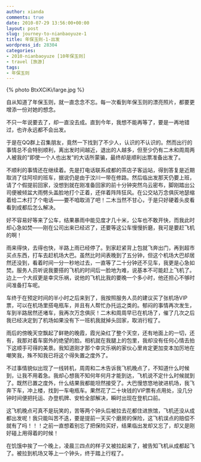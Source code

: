 ```yaml
---
author: xianda
comments: true
date: 2010-07-29 13:56:00+00:00
layout: post
slug: journey-to-nianbaoyuze-1
title: 年保玉则-1-出发
wordpress_id: 28304
categories:
- 2010-nianbaoyuze [10年保玉则]
- travel [旅游]
tags:
- 年保玉则
---
```


{% photo BtxXCiKi/large.jpg %}



自从知道了年保玉则，就一直念念不忘。每一次看到年保玉则的漂亮照片，都要更增添一份对她的想念。



不只一年说要去了，却一直没去成。直到今年，我想不能再等了，要是一再地错过，也许永远都不会出发。



于是在QQ群上召集朋友，竟然一下找到了不少人，认识的不认识的。然而出行的事情总不会特别顺利，离出发时间越近，退出的人越多，但至少仍有二木和周周两人被我的“即使一个人也出发”的大话所蒙骗，最终却是顺利出票准备出发了。



不顺利的事情还在继续着。先是打电话联系成都的茶店子客运站，得到答复是近期取消了往阿坝的班车，据说仍是由于汶川一带在修路。然后临出发那天仍要上班，请了个假提前回家，没想到就在刚准备回家的前十分钟突然乌云密布，脚刚踏出公司便被倾盆大雨劈头盖脸地打个正着，还伴着阵阵狂风。在公交站万念俱灰地瑟缩着给二木打了个电话——要不咱取消了吧！二木当然不甘心，于是只好硬着头皮看看到成都后怎么解决。

   <!-- more -->

好不容易好等来了公车，结果暴雨中能见度才几十米，公车也不敢开快，而我此时却心急如焚——刚在公司出来已经迟了，还要等这公车慢慢折磨，我可是要赶飞机的啊！



雨来得快，去得也快，半路上雨已经停了。到家赶紧背上包就飞奔出门，再到超市买点东西，打车去赶机场大巴。虽然比时间表晚到了五分钟，但这个机场大巴却居然还没到，看着时间一分一秒地过去，一直等了二十分钟还不见车，我更是心急如焚。服务人员听说我要搭的飞机的时间后一脸地为难，说基本不可能赶上飞机了。边上一个大叔更是幸灾乐祸，说他的飞机比我的要晚一个多小时，他还担心不够时间准备打车呢。



车终于在预定时间的半小时之后来到了，我按照服务人员的建议买了张机场VIP票，可以在机场里搭电瓶车，并且有人帮忙办托运之类的。郁闷的事情再次发生，车到半路居然还堵车，我再次万念俱灰！二木和周周早已在机场了，催了几次之后我已经决定到了机场如果没有下一班机我就掉头回家，取消行程了。



雨后的傍晚天空飘起了鲜艳的晚霞，霞光染红了整个天空，还有地面上的一切，还有，我那对着车窗外的绝望的脸。相机就在我腿上的包里，我却没有任何心情去拍下这顺手可得的美景。我知道刚才那个幸灾乐祸的家伙心里肯定更加变本加厉地在嘲笑我，殊不知我已将这个得失置之度外了。



不过事情貌似出现了一线转机，周周和二木告诉我飞机晚点了，不知道什么时候到，让我不用着急。我却心想我不知何年何月才能到达，飞机说不定什么时候就到了。既然已置之度外，什么结果我都能坦然接受了。大巴慢悠悠地驶进机场，我飞奔下车，冲上楼，找到一车电瓶车。果然花了二十块钱的VIP票有点用处，没几分钟时间便把托运、办登机牌、安检全部解决，瞬时出现在登机口前。



这飞机晚点可真不是玩笑的，苦等两个钟头后被拉去花都住进旅馆，飞机还没从成都出发呢！我只能叫苦不迭，要是提前一天买个磨房的保险，这飞机误点的赔偿不就有了吗！！！之前一直想着别忘了把保险买好，结果临出发却又忘了，却又是刚好碰上用得着的时候！



在饥饿中挨了一个晚上，凌晨三四点的样子又被拉起来了，被告知飞机从成都起飞了。被拉到机场又等上一个钟头，终于踏上行程了。
